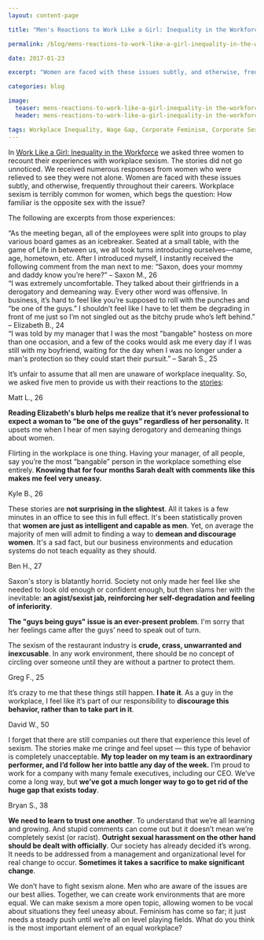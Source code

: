 ```yaml
---
layout: content-page

title: "Men's Reactions to Work Like a Girl: Inequality in the Workforce"

permalink: /blog/mens-reactions-to-work-like-a-girl-inequality-in-the-workforce/

date: 2017-01-23

excerpt: "Women are faced with these issues subtly, and otherwise, frequently throughout their careers. Workplace sexism is terribly common for women, which begs the question: How familiar is the opposite sex with the issue?"

categories: blog

image:
  teaser: mens-reactions-to-work-like-a-girl-inequality-in the-workforce.jpg
  header: mens-reactions-to-work-like-a-girl-inequality-in the-workforce.jpg

tags: Workplace Inequality, Wage Gap, Corporate Feminism, Corporate Sexism
---
```


In [Work Like a Girl: Inequality in the Workforce](/blog/work-like-a-girl-inequality-in-the-workforce/) we asked three women to recount their experiences with workplace sexism. The stories did not go unnoticed. We received numerous responses from women who were relieved to see they were not alone. Women are faced with these issues subtly, and otherwise, frequently throughout their careers. Workplace sexism is terribly common for women, which begs the question: How familiar is the opposite sex with the issue?

The following are excerpts from those experiences:

<div class="row">
  <div class="col-sm-4">
    “As the meeting began, all of the employees were split into groups to play various board games as an icebreaker. Seated at a small table, with the game of Life in between us, we all took turns introducing ourselves—name, age, hometown, etc. After I introduced myself, I instantly received the following comment from the man next to me: “Saxon, does your mommy and daddy know you’re here?”
    – Saxon M., 26
  </div>
  <div class="col-sm-4">
    “I was extremely uncomfortable. They talked about their girlfriends in a derogatory and demeaning way. Every other word was offensive. In business, it’s hard to feel like you’re supposed to roll with the punches and “be one of the guys.” I shouldn’t feel like I have to let them be degrading in front of me just so I’m not singled out as the bitchy prude who’s left behind.”
    – Elizabeth B., 24
  </div>
  <div class="col-sm-4">
    “I was told by my manager that I was the most "bangable" hostess on more than one occasion, and a few of the cooks would ask me every day if I was still with my boyfriend, waiting for the day when I was no longer under a man's protection so they could start their pursuit.”
    – Sarah S., 25
  </div>
</div>

It’s unfair to assume that all men are unaware of workplace inequality. So, we asked five men to provide us with their reactions to the [stories](/blog/work-like-a-girl-inequality-in-the-workforce/):

<p class="indent">Matt L., 26</p>

<p class="indent"><strong>Reading Elizabeth's blurb helps me realize that it’s never professional to expect a woman to “be one of the guys” regardless of her personality.</strong> It upsets me when I hear of men saying derogatory and demeaning things about women.</p>

<p class="indent">Flirting in the workplace is one thing. Having your manager, of all people, say you’re the most “bangable” person in the workplace something else entirely. <strong>Knowing that for four months Sarah dealt with comments like this makes me feel very uneasy.</strong></p>

<p class="indent">Kyle B., 26</p>

<p class="indent">These stories are <strong>not surprising in the slightest</strong>. All it takes is a few minutes in an office to see this in full effect. It's been statistically proven that <strong>women are just as intelligent and capable as men</strong>. Yet, on average the majority of men will admit to finding a way to <strong>demean and discourage women</strong>. It's a sad fact, but our business environments and education systems do not teach equality as they should.</p>

<p class="indent">Ben H., 27</p>

<p class="indent">Saxon's story is blatantly horrid. Society not only made her feel like she needed to look old enough or confident enough, but then slams her with the inevitable: <strong>an agist/sexist jab, reinforcing her self-degradation and feeling of inferiority</strong>.</p>

<p class="indent"><strong>The "guys being guys" issue is an ever-present problem</strong>. I'm sorry that her feelings came after the guys’ need to speak out of turn.</p>

<p class="indent">The sexism of the restaurant industry is <strong>crude, crass, unwarranted and inexcusable</strong>. In any work environment, there should be no concept of circling over someone until they are without a partner to protect them.</p>

<p class="indent">Greg F., 25</p>

<p class="indent">It’s crazy to me that these things still happen. <strong>I hate it</strong>. As a guy in the workplace, I feel like it’s part of our responsibility to <strong>discourage this behavior, rather than to take part in it</strong>.</p>

<p class="indent">David W., 50</p>

<p class="indent">I forget that there are still companies out there that experience this level of sexism. The stories make me cringe and feel upset — this type of behavior is completely unacceptable. <strong>My top leader on my team is an extraordinary performer, and I’d follow her into battle any day of the week.</strong> I’m proud to work for a company with many female executives, including our CEO. We’ve come a long way, but <strong> we’ve got a much longer way to go to get rid of the huge gap that exists today</strong>.<p>

<p class="indent">Bryan S., 38</p>

<p class="indent"><strong>We need to learn to trust one another</strong>. To understand that we’re all learning and growing. And stupid comments can come out but it doesn’t mean we’re completely sexist (or racist). <strong>Outright sexual harassment on the other hand should be dealt with officially</strong>. Our society has already decided it’s wrong. It needs to be addressed from a management and organizational level for real change to occur. <strong>Sometimes it takes a sacrifice to make significant change</strong>.</p>

We don’t have to fight sexism alone. Men who are aware of the issues are our best allies. Together, we can create work environments that are more equal. We can make sexism a more open topic, allowing women to be vocal about situations they feel uneasy about. Feminism has come so far; it just needs a steady push until we’re all on level playing fields. What do you think is the most important element of an equal workplace?